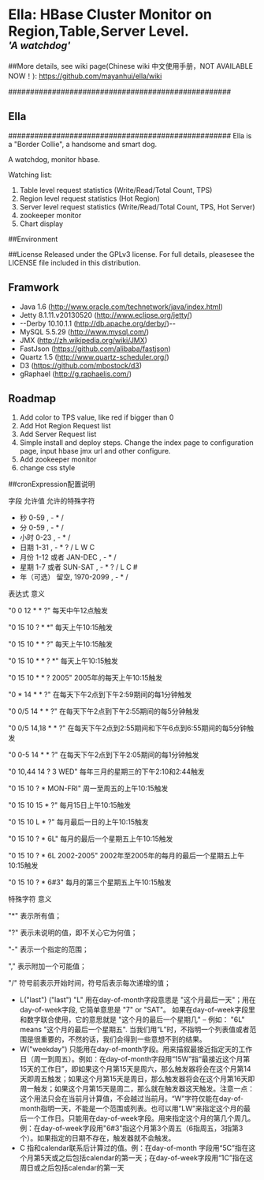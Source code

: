 <h1>Ella: HBase Cluster Monitor on Region,Table,Server Level.<br />
<em><sup><sup>'A watchdog'</sup></sup></em></h1>

##More details, see wiki page(Chinese wiki 中文使用手册，NOT AVAILABLE NOW！): 
https://github.com/mayanhui/ella/wiki

###################################################
## Ella ############
###################################################
Ella is a "Border Collie", a handsome and smart dog.

A watchdog, monitor hbase.

Watching list:

1. Table level request statistics (Write/Read/Total Count, TPS)
2. Region level request statistics (Hot Region)
3. Server level request statistics (Write/Read/Total Count, TPS, Hot Server)
4. zookeeper monitor
5. Chart display



##Environment


##License
Released under the GPLv3 license. For full details, pleasesee the LICENSE file included in this distribution.



## Framwork
* Java 1.6 (http://www.oracle.com/technetwork/java/index.html)
* Jetty 8.1.11.v20130520 (http://www.eclipse.org/jetty/)
* --Derby 10.10.1.1 (http://db.apache.org/derby/)--
* MySQL 5.5.29 (http://www.mysql.com/)
* JMX (http://zh.wikipedia.org/wiki/JMX)
* FastJson (https://github.com/alibaba/fastjson)
* Quartz 1.5 (http://www.quartz-scheduler.org/)
* D3 (https://github.com/mbostock/d3)
* gRaphael (http://g.raphaeljs.com/)


## Roadmap
1. Add color to TPS value, like red if bigger than 0
2. Add Hot Region Request list
3. Add Server Request list
4. Simple install and deploy steps. Change the index page to configuration page, input hbase jmx url and other configure.
5. Add zookeeper monitor
6. change css style


##cronExpression配置说明  
  
字段   允许值   允许的特殊字符
* 秒    0-59    , - * /
* 分    0-59    , - * /
* 小时    0-23    , - * /
* 日期    1-31    , - * ? / L W C
* 月份    1-12 或者 JAN-DEC    , - * /
* 星期    1-7 或者 SUN-SAT    , - * ? / L C #
* 年（可选）    留空, 1970-2099    , - * /
  
  
表达式   意义

"0 0 12 * * ?"    每天中午12点触发

"0 15 10 ? * *"    每天上午10:15触发

"0 15 10 * * ?"    每天上午10:15触发

"0 15 10 * * ? *"    每天上午10:15触发

"0 15 10 * * ? 2005"    2005年的每天上午10:15触发

"0 * 14 * * ?"    在每天下午2点到下午2:59期间的每1分钟触发

"0 0/5 14 * * ?"    在每天下午2点到下午2:55期间的每5分钟触发

"0 0/5 14,18 * * ?"    在每天下午2点到2:55期间和下午6点到6:55期间的每5分钟触发

"0 0-5 14 * * ?"    在每天下午2点到下午2:05期间的每1分钟触发

"0 10,44 14 ? 3 WED"    每年三月的星期三的下午2:10和2:44触发

"0 15 10 ? * MON-FRI"    周一至周五的上午10:15触发

"0 15 10 15 * ?"    每月15日上午10:15触发

"0 15 10 L * ?"    每月最后一日的上午10:15触发

"0 15 10 ? * 6L"    每月的最后一个星期五上午10:15触发 

"0 15 10 ? * 6L 2002-2005"    2002年至2005年的每月的最后一个星期五上午10:15触发

"0 15 10 ? * 6#3"    每月的第三个星期五上午10:15触发 
  
特殊字符   意义 

"*"    表示所有值；

"?"    表示未说明的值，即不关心它为何值； 

"-"    表示一个指定的范围； 

","    表示附加一个可能值； 

"/"    符号前表示开始时间，符号后表示每次递增的值； 

* L("last")    ("last") "L" 用在day-of-month字段意思是 "这个月最后一天"；用在 day-of-week字段, 它简单意思是 "7" or "SAT"。 如果在day-of-week字段里和数字联合使用，它的意思就是 "这个月的最后一个星期几" – 例如： "6L" means "这个月的最后一个星期五". 当我们用“L”时，不指明一个列表值或者范围是很重要的，不然的话，我们会得到一些意想不到的结果。 
* W("weekday")    只能用在day-of-month字段。用来描叙最接近指定天的工作日（周一到周五）。例如：在day-of-month字段用“15W”指“最接近这个月第15天的工作日”，即如果这个月第15天是周六，那么触发器将会在这个月第14天即周五触发；如果这个月第15天是周日，那么触发器将会在这个月第16天即周一触发；如果这个月第15天是周二，那么就在触发器这天触发。注意一点：这个用法只会在当前月计算值，不会越过当前月。“W”字符仅能在day-of-month指明一天，不能是一个范围或列表。也可以用“LW”来指定这个月的最后一个工作日。只能用在day-of-week字段。用来指定这个月的第几个周几。例：在day-of-week字段用"6#3"指这个月第3个周五（6指周五，3指第3个）。如果指定的日期不存在，触发器就不会触发。    
* C    指和calendar联系后计算过的值。例：在day-of-month 字段用“5C”指在这个月第5天或之后包括calendar的第一天；在day-of-week字段用“1C”指在这周日或之后包括calendar的第一天
